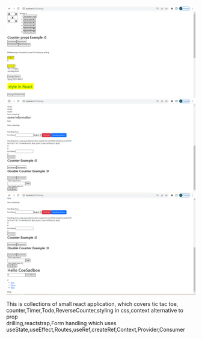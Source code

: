 ![](Capture0.PNG)
![](Capture1.PNG)
![](Capture2.PNG)

This is collections of small react application, which covers tic tac toe,<br/>
counter,Timer,Todo,ReverseCounter,styling in css,context alternative to prop <br/>
drilling,reactstrap,Form handling which uses <br />
useState,useEffect,Routes,useRef,createRef,Context,Provider,Consumer <br />
